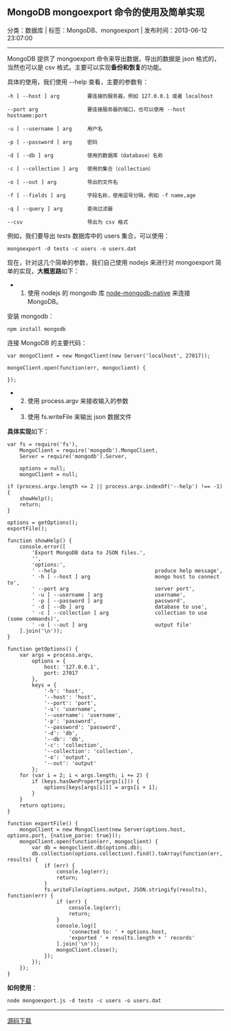 ## MongoDB mongoexport 命令的使用及简单实现

分类：数据库 | 标签：MongoDB、mongoexport | 发布时间：2013-06-12 23:07:00

___

MongoDB 提供了 mongoexport 命令来导出数据，导出的数据是 json 格式的，当然也可以是 csv 格式。主要可以实现**备份和恢复**的功能。

具体的使用，我们使用 --help 查看，主要的参数有：

	-h [ --host ] arg         要连接的服务器，例如 127.0.0.1 或者 localhost
	
	--port arg                要连接服务器的端口，也可以使用 --host hostname:port
	
	-u [ --username ] arg     用户名
	
	-p [ --password ] arg     密码
	
	-d [ --db ] arg           使用的数据库（database）名称
	
	-c [ --collection ] arg   使用的集合（collection）
	  
	-o [ --out ] arg          导出的文件名
	
	-f [ --fields ] arg       字段名称，使用逗号分隔，例如 -f name,age
	  
	-q [ --query ] arg        查询过滤器
	  
	--csv                     导出为 csv 格式

例如，我们要导出 tests 数据库中的 users 集合，可以使用：

	mongoexport -d tests -c users -o users.dat
	
现在，针对这几个简单的参数，我们自己使用 nodejs 来进行对 mongoexport 简单的实现，**大概思路**如下：

* 1. 使用 nodejs 的 mongodb 库 [node-mongodb-native](https://github.com/mongodb/node-mongodb-native) 来连接 MongoDB。

安装 mongodb：

	npm install mongodb
	
连接 MongoDB 的主要代码：

	var mongoClient = new MongoClient(new Server('localhost', 27017));
	
	mongoClient.open(function(err, mongoclient) {
	
	});

* 2. 使用 process.argv 来接收输入的参数

* 3. 使用 fs.writeFile 来输出 json 数据文件

**具体实现**如下：

	var fs = require('fs'),
		MongoClient = require('mongodb').MongoClient,
		Server = require('mongodb').Server,
	
		options = null;
		mongoClient = null;
	
	if (process.argv.length <= 2 || process.argv.indexOf('--help') !== -1) {
		showHelp();
		return;
	}
	
	options = getOptions();
	exportFile();
	
	function showHelp() {
		console.error([
			'Export MongoDB data to JSON files.',
			'',
			'options:',
	  		' --help                                produce help message',
	  		' -h [ --host ] arg                     mongo host to connect to',
	  		' --port arg                            server port',
	  		' -u [ --username ] arg                 username',
	  		' -p [ --password ] arg                 password',
	  		' -d [ --db ] arg                       database to use',
	  		' -c [ --collection ] arg               collection to use (some commands)',
	  		' -o [ --out ] arg                      output file'
		].join('\n'));
	}
	
	function getOptions() {
		var args = process.argv,
			options = {
				host: '127.0.0.1',
				port: 27017
			},
			keys = {
				'-h': 'host',
				'--host': 'host',
				'--port': 'port',
				'-u': 'username',
				'--username': 'username',
				'-p': 'password',
				'--password': 'password',
				'-d': 'db',
				'--db': 'db',
				'-c': 'collection',
				'--collection': 'collection',
				'-o': 'output',
				'--out': 'output'
			};
		for (var i = 2; i < args.length; i += 2) {
			if (keys.hasOwnProperty(args[i])) {
				options[keys[args[i]]] = args[i + 1];
			}
		}
		return options;
	}
	
	function exportFile() {
		mongoClient = new MongoClient(new Server(options.host, options.port, {native_parse: true}));
		mongoClient.open(function(err, mongoclient) {
			var db = mongoclient.db(options.db);
			db.collection(options.collection).find().toArray(function(err, results) {
				if (err) {
					console.log(err);
					return;
				}
				fs.writeFile(options.output, JSON.stringify(results), function(err) {
					if (err) {
						console.log(err);
						return;
					}
					console.log([
						'connected to: ' + options.host,
						'exported ' + results.length + ' records'
					].join('\n'));
					mongoClient.close();
				});
			});	
		});
	}

**如何使用**：

	node mongoexport.js -d tests -c users -o users.dat
	
___

[源码下载](/demos/mongoexport.js)
